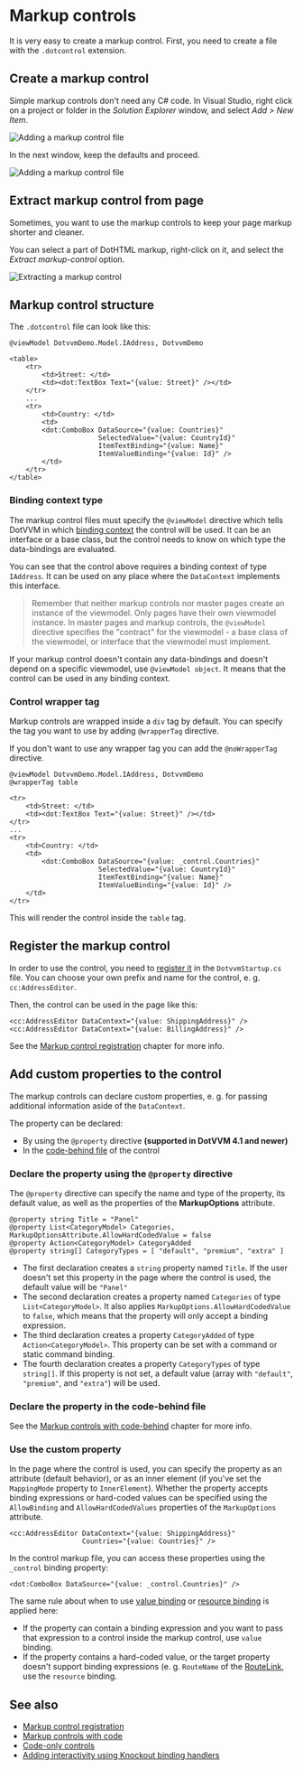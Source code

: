 # Markup controls

It is very easy to create a markup control. First, you need to create a file with the `.dotcontrol` extension.

## Create a markup control

Simple markup controls don't need any C# code. In Visual Studio, right click on a project or folder in the *Solution Explorer* window, and select *Add > New Item*.

![Adding a markup control file](markup-controls_img1.png)

In the next window, keep the defaults and proceed.

![Adding a markup control file](markup-controls_img2.png)

## Extract markup control from page

Sometimes, you want to use the markup controls to keep your page markup shorter and cleaner. 

You can select a part of DotHTML markup, right-click on it, and select the _Extract markup-control_ option.

![Extracting a markup control](markup-controls_img3.png)

## Markup control structure

The `.dotcontrol` file can look like this:

```DOTHTML
@viewModel DotvvmDemo.Model.IAddress, DotvvmDemo

<table>
    <tr>
        <td>Street: </td>
        <td><dot:TextBox Text="{value: Street}" /></td>
    </tr>
    ...
    <tr>
        <td>Country: </td>
        <td>
        <dot:ComboBox DataSource="{value: Countries}" 
                      SelectedValue="{value: CountryId}" 
                      ItemTextBinding="{value: Name}" 
                      ItemValueBinding="{value: Id}" />
        </td>
    </tr>
</table>
```

### Binding context type

The markup control files must specify the `@viewModel` directive which tells DotVVM in which [binding context](~/pages/concepts/data-binding/binding-context) the control will be used. It can be an interface or a base class, but the control needs to know on which type the data-bindings are evaluated. 

You can see that the control above requires a binding context of type `IAddress`. It can be used on any place where the `DataContext` implements this interface.

> Remember that neither markup controls nor master pages create an instance of the viewmodel. Only pages have their own viewmodel instance. In master pages and markup controls, the `@viewModel` directive specifies the "contract" for the viewmodel - a base class of the viewmodel, or interface that the viewmodel must implement.  

If your markup control doesn't contain any data-bindings and doesn't depend on a specific viewmodel, use `@viewModel object`. It means that the control can be used in any binding context.

### Control wrapper tag

Markup controls are wrapped inside a `div` tag by default. You can specify the tag you want to use by adding `@wrapperTag` directive. 

If you don't want to use any wrapper tag you can add the `@noWrapperTag` directive.

```DOTHTML
@viewModel DotvvmDemo.Model.IAddress, DotvvmDemo
@wrapperTag table

<tr>
    <td>Street: </td>
    <td><dot:TextBox Text="{value: Street}" /></td>
</tr>
...
<tr>
    <td>Country: </td>
    <td>
        <dot:ComboBox DataSource="{value: _control.Countries}" 
                      SelectedValue="{value: CountryId}" 
                      ItemTextBinding="{value: Name}" 
                      ItemValueBinding="{value: Id}" />
    </td>
</tr>
```

This will render the control inside the `table` tag.

## Register the markup control

In order to use the control, you need to [register it](markup-control-registration) in the `DotvvmStartup.cs` file. You can choose your own prefix and name for the control, e. g. `cc:AddressEditor`.

Then, the control can be used in the page like this:

```DOTHTML
<cc:AddressEditor DataContext="{value: ShippingAddress}" />
<cc:AddressEditor DataContext="{value: BillingAddress}" />
```

See the [Markup control registration](markup-control-registration) chapter for more info.

## Add custom properties to the control

The markup controls can declare custom properties, e. g. for passing additional information aside of the `DataContext`.

The property can be declared:

* By using the `@property` directive __(supported in DotVVM 4.1 and newer)__
* In the [code-behind file](markup-controls-with-code) of the control

### Declare the property using the `@property` directive

The `@property` directive can specify the name and type of the property, its default value, as well as the properties of the __MarkupOptions__ attribute.

```
@property string Title = "Panel"
@property List<CategoryModel> Categories, MarkupOptionsAttribute.AllowHardCodedValue = false
@property Action<CategoryModel> CategoryAdded
@property string[] CategoryTypes = [ "default", "premium", "extra" ]
```

* The first declaration creates a `string` property named `Title`. If the user doesn't set this property in the page where the control is used, the default value will be `"Panel"`
* The second declaration creates a property named `Categories` of type `List<CategoryModel>`. It also applies `MarkupOptions.AllowHardCodedValue` to `false`, which means that the property will only accept a binding expression.
* The third declaration creates a property `CategoryAdded` of type `Action<CategoryModel>`. This property can be set with a command or static command binding.
* The fourth declaration creates a property `CategoryTypes` of type `string[]`. If this property is not set, a default value (array with `"default"`, `"premium"`, and `"extra"`) will be used.

### Declare the property in the code-behind file

See the [Markup controls with code-behind](markup-controls-with-code) chapter for more info.

### Use the custom property

In the page where the control is used, you can specify the property as an attribute (default behavior), or as an inner element (if you've set the `MappingMode` property to `InnerElement`). Whether the property accepts binding expressions or hard-coded values can be specified using the `AllowBinding` and `AllowHardCodedValues` properties of the `MarkupOptions` attribute.

```DOTHTML
<cc:AddressEditor DataContext="{value: ShippingAddress}" 
                  Countries="{value: Countries}" />
```

In the control markup file, you can access these properties using the `_control` binding property:

```DOTHTML
<dot:ComboBox DataSource="{value: _control.Countries}" />
```

The same rule about when to use [value binding](~/pages/concepts/data-binding/value-binding) or [resource binding](~/pages/concepts/data-binding/resource-binding) is applied here:

* If the property can contain a binding expression and you want to pass that expression to a control inside the markup control, use `value` binding.
* If the property contains a hard-coded value, or the target property doesn't support binding expressions (e. g. `RouteName` of the [RouteLink](~/controls/builtin/RouteLink), use the `resource` binding.

## See also

* [Markup control registration](markup-control-registration)
* [Markup controls with code](markup-controls-with-code)
* [Code-only controls](code-only-controls)
* [Adding interactivity using Knockout binding handlers](interactivity)
